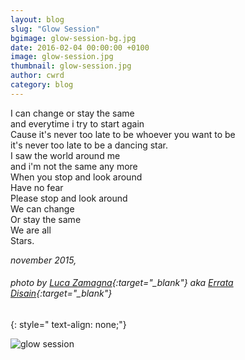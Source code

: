 ```yaml
---
layout: blog
slug: "Glow Session"
bgimage: glow-session-bg.jpg
date: 2016-02-04 00:00:00 +0100
image: glow-session.jpg
thumbnail: glow-session.jpg
author: cwrd
category: blog
---
```


I can change or stay the same  
and everytime i try to start again  
Cause it's never too late to be whoever you want to be  
it's never too late to be a dancing star.  
I saw the world around me  
and i'm not the same any more  
When you stop and look around  
Have no fear  
Please stop and look around  
We can change  
Or stay the same  
We are all  
Stars.

*november 2015,* 
###### photo by [Luca Zamagna](https://www.flickr.com/photos/lucazamagna/){:target="_blank"} aka [Errata Disain](http://erratadisain.tumblr.com/){:target="_blank"}
{: style=" text-align: none;"}


![glow session](/img/blog/glow-session.jpg)
